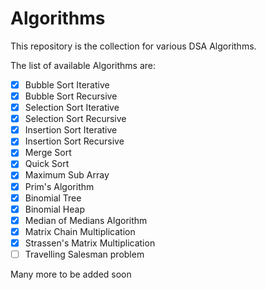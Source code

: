 # Algorithms

This repository is the collection for various DSA Algorithms.

The list of available Algorithms are:
- [x] Bubble Sort Iterative
- [x] Bubble Sort Recursive
- [x] Selection Sort Iterative
- [x] Selection Sort Recursive
- [x] Insertion Sort Iterative
- [x] Insertion Sort Recursive
- [x] Merge Sort
- [x] Quick Sort
- [x] Maximum Sub Array
- [x] Prim's Algorithm
- [x] Binomial Tree
- [x] Binomial Heap
- [x] Median of Medians Algorithm
- [x] Matrix Chain Multiplication
- [x] Strassen's Matrix Multiplication
- [ ] Travelling Salesman problem

Many more to be added soon
